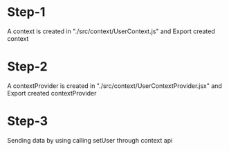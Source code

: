 # Step-1
A context is created in "./src/context/UserContext.js" and Export created context
# Step-2
A contextProvider is created in "./src/context/UserContextProvider.jsx" and Export created contextProvider

# Step-3
Sending data by using calling setUser through context api